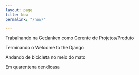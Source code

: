 ```yaml
---
layout: page
title: Now
permalink: "/now/"

---
```


Trabalhando na Gedanken como Gerente de Projetos/Produto

Terminando o Welcome to the Django

Andando de bicicleta no meio do mato

Em quarentena dendicasa